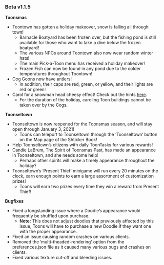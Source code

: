 ### Beta v1.1.5

**Toonsmas**
- Toontown has gotten a holiday makeover, snow is falling all through town!
  - Barnacle Boatyard has been frozen over, but the fishing pond is still available for those who want to take a dive below the frozen boatyard!
  - The various NPCs around Toontown also now wear random winter hats!
  - The main Pick-a-Toon menu has received a holiday makeover!
  - Frozen Fish can now be found in any pond due to the colder temperatures throughout Toontown!
- Cog Goons now have antlers!
  - In addition, their caps are red, green, or yellow, and their lights are red or green!
- Carol for a snowman head cheesy effect! Check out the hints [here](https://corporateclash.net/news/article/60).
  - For the duration of the holiday, caroling Toon buildings cannot be taken over by the Cogs.

**Toonseltown**
- Toonseltown is now reopened for the Toonsmas season, and will stay open through January 3, 2021!
  - Toons can teleport to Toonseltown through the ‘Toonseltown’ button on the Map page of the Shticker Book!
- Help Toonseltown’s citizens with daily ToonTasks for various rewards!
- Candie LaBrum, The Spirit of Toonsmas Past, has made an appearance in Toonseltown, and she needs some help!
  - Perhaps other spirits will make a timely appearance throughout the holiday?
- Toonseltown’s ‘Present Thief’ minigame will run every 20 minutes on the clock, earn enough points to earn a large assortment of customization prizes!
  - Toons will earn two prizes every time they win a reward from Present Thief!

**Bugfixes**
- Fixed a longstanding issue where a Doodle’s appearance would frequently be shuffled upon purchase.
  - **Note:** This does not adjust doodles that previously affected by this issue, Toons will have to purchase a new Doodle if they want one with the proper appearance.
- Fixed an issue causing random crashes on various clients.
- Removed the ‘multi-theaded-rendering’ option from the preferences.json file as it caused many various bugs and crashes on clients.
- Fixed various texture cut-off and bleeding issues.
